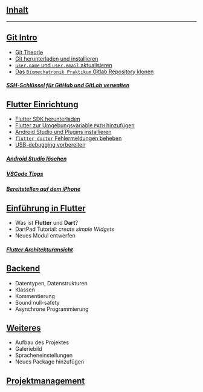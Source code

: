 ## [**Inhalt**](home)

---

## [**Git Intro**](introduction-to-git)

- [Git Theorie](introduction-to-git#git)
- [Git herunterladen und installieren](introduction-to-git#installation)
- [`user.name` und `user.email` aktualisieren](introduction-to-git#vor-der-ersten-verwendung)
- [Das `Biomechatronik Praktikum` Gitlab Repository klonen](introduction-to-git#das-repository-klonen)

##### [**SSH-Schlüssel für GitHub und GitLab verwalten**](managing-ssh-keys-for-github-and-gitlab)

## [**Flutter Einrichtung**](set-up-flutter-sdk)

- [Flutter SDK herunterladen](set-up-flutter-sdk#flutter-sdk-herunterladen)
- [Flutter zur Umgebungsvariable `PATH` hinzufügen](set-up-flutter-sdk#den-pfad-aktualisieren)
- [Android Studio und Plugins installieren](set-up-flutter-sdk#android-studio-installieren)
- [`flutter doctor` Fehlermeldungen beheben](set-up-flutter-sdk#flutter-doctor-ausführen)
- [USB-debugging vorbereiten](set-up-flutter-sdk#android-gerät-vorbereiten)

##### [Android Studio löschen](einrichtung-weiteres#android-studio-auf-windows-löschen)
##### [VSCode Tipps](einrichtung-weiteres#vs-code-tipps)
##### [Bereitstellen auf dem iPhone](einrichtung-weiteres#deploy-to-ios-devices-link)

## [**Einführung in Flutter**](my-first-flutter-app)

- Was ist **Flutter** und **Dart**?
- DartPad Tutorial: *create simple Widgets*
- Neues Modul entwerfen

##### [Flutter Architekturansicht](flutter-architectural-overview)

## [**Backend**](backend)

- Datentypen, Datenstrukturen
- Klassen
- Kommentierung
- Sound null-safety
- Asynchrone Programmierung

## [**Weiteres**](miscellaneous)

- Aufbau des Projektes
- Galeriebild
- Spracheneinstellungen
- Neues Package hinzufügen

## [**Projektmanagement**](project-management)